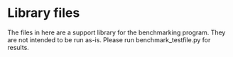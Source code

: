 # Library files
The files in here are a support library for the benchmarking program. They are not intended to be run as-is.
Please run benchmark_testfile.py for results.